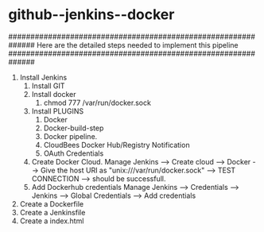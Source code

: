 # github--jenkins--docker

##############################################################
Here are the detailed steps needed to implement this pipeline
##############################################################
1. Install Jenkins
    1. Install GIT 
    2. Install docker
    	1. chmod 777 /var/run/docker.sock
    3. Install PLUGINS
        1. Docker
        2. Docker-build-step
        3. Docker pipeline.
        4. CloudBees Docker Hub/Registry Notification
        5. OAuth Credentials
    4. Create Docker Cloud. 
       Manage Jenkins --> Create cloud --> Docker --> Give the host URI as "unix:///var/run/docker.sock" --> TEST CONNECTION --> should be successfull.
    5. Add Dockerhub credentials
       Manage Jenkins --> Credentials --> Jenkins --> Global Credentials --> Add credentials
2. Create a Dockerfile
3. Create a Jenkinsfile
4. Create a index.html

